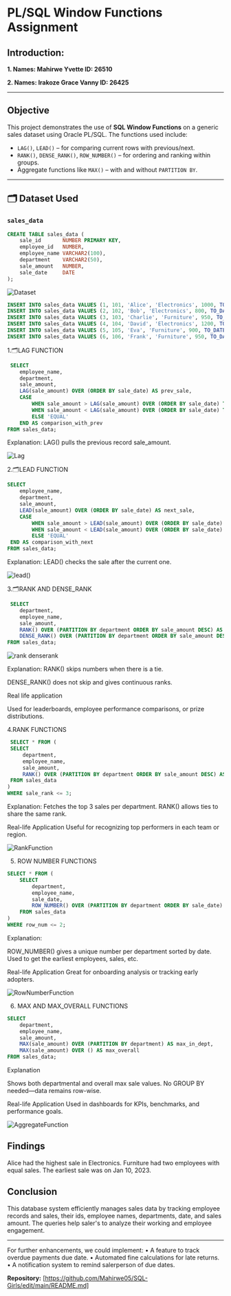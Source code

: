 #  PL/SQL Window Functions Assignment

## Introduction:


**1. Names: Mahirwe Yvette        ID: 26510**

**2. Names: Irakoze Grace Vanny   ID: 26425**

---

## Objective
This project demonstrates the use of **SQL Window Functions** on a generic sales dataset using Oracle PL/SQL. The functions used include:

- `LAG()`, `LEAD()` – for comparing current rows with previous/next.
- `RANK()`, `DENSE_RANK()`, `ROW_NUMBER()` – for ordering and ranking within groups.
- Aggregate functions like `MAX()` – with and without `PARTITION BY`.

---

## 🗂️ Dataset Used

### `sales_data`

```sql
CREATE TABLE sales_data (
    sale_id       NUMBER PRIMARY KEY,
    employee_id   NUMBER,
    employee_name VARCHAR2(100),
    department    VARCHAR2(50),
    sale_amount   NUMBER,
    sale_date     DATE
);
```

![Dataset](https://github.com/user-attachments/assets/8023c322-3d58-409e-ae69-9a411050fd0c)



```sql
INSERT INTO sales_data VALUES (1, 101, 'Alice', 'Electronics', 1000, TO_DATE('2023-01-10', 'YYYY-MM-DD'));
INSERT INTO sales_data VALUES (2, 102, 'Bob', 'Electronics', 800, TO_DATE('2023-01-12', 'YYYY-MM-DD'));
INSERT INTO sales_data VALUES (3, 103, 'Charlie', 'Furniture', 950, TO_DATE('2023-01-11', 'YYYY-MM-DD'));
INSERT INTO sales_data VALUES (4, 104, 'David', 'Electronics', 1200, TO_DATE('2023-01-15', 'YYYY-MM-DD'));
INSERT INTO sales_data VALUES (5, 105, 'Eva', 'Furniture', 900, TO_DATE('2023-01-17', 'YYYY-MM-DD'));
INSERT INTO sales_data VALUES (6, 106, 'Frank', 'Furniture', 950, TO_DATE('2023-01-20', 'YYYY-MM-DD'));

```
1.🗂️LAG FUNCTION

```sql
 SELECT 
    employee_name,
    department,
    sale_amount,
    LAG(sale_amount) OVER (ORDER BY sale_date) AS prev_sale,
    CASE 
        WHEN sale_amount > LAG(sale_amount) OVER (ORDER BY sale_date) THEN 'HIGHER'
        WHEN sale_amount < LAG(sale_amount) OVER (ORDER BY sale_date) THEN 'LOWER'
        ELSE 'EQUAL'
    END AS comparison_with_prev
FROM sales_data;
```


Explanation: 
LAG() pulls the previous record sale_amount.

![Lag](https://github.com/user-attachments/assets/e323400d-1fa3-46e1-94f2-8d6acea13a96)


2.🗂️LEAD FUNCTION

```sql
SELECT 
    employee_name,
    department,
    sale_amount,
    LEAD(sale_amount) OVER (ORDER BY sale_date) AS next_sale,
    CASE 
        WHEN sale_amount > LEAD(sale_amount) OVER (ORDER BY sale_date) THEN 'HIGHER'
        WHEN sale_amount < LEAD(sale_amount) OVER (ORDER BY sale_date) THEN 'LOWER'
        ELSE 'EQUAL'
 END AS comparison_with_next
FROM sales_data;
```
Explanation: LEAD() checks the sale after the current one.

![lead()](https://github.com/user-attachments/assets/254a9037-15fd-4e97-b008-b57141d005a3)



3.🗂️RANK AND DENSE_RANK

```sql
 SELECT 
    department,
    employee_name,
    sale_amount,
    RANK() OVER (PARTITION BY department ORDER BY sale_amount DESC) AS rank,
    DENSE_RANK() OVER (PARTITION BY department ORDER BY sale_amount DESC) AS dense_rank
FROM sales_data;
```
![rank denserank](https://github.com/user-attachments/assets/31714b2c-bc0e-4100-a213-6fefbe344ff1)


Explanation:
RANK() skips numbers when there is a tie.

DENSE_RANK() does not skip and gives continuous ranks.

Real life application

Used for leaderboards, employee performance comparisons, or prize distributions.

4.RANK FUNCTIONS
   ```SQL
    SELECT * FROM (
    SELECT 
        department,
        employee_name,
        sale_amount,
        RANK() OVER (PARTITION BY department ORDER BY sale_amount DESC) AS sale_rank
    FROM sales_data
)
WHERE sale_rank <= 3;
```
Explanation:
Fetches the top 3 sales per department.
RANK() allows ties to share the same rank.

Real-life Application
Useful for recognizing top performers in each team or region.

![RankFunction](https://github.com/user-attachments/assets/0bfa832a-5866-4e5d-8096-d20b0123ac96)


5. ROW NUMBER FUNCTIONS
```SQL
SELECT * FROM (
    SELECT 
        department,
        employee_name,
        sale_date,
        ROW_NUMBER() OVER (PARTITION BY department ORDER BY sale_date) AS row_num
    FROM sales_data
)
WHERE row_num <= 2;
```
Explanation:

ROW_NUMBER() gives a unique number per department sorted by date.
Used to get the earliest employees, sales, etc.

Real-life Application
Great for onboarding analysis or tracking early adopters.


![RowNumberFunction](https://github.com/user-attachments/assets/7b305d09-0da5-44c8-8937-392ed48bd47e)



6. MAX AND MAX_OVERALL FUNCTIONS
```sql
SELECT 
    department,
    employee_name,
    sale_amount,
    MAX(sale_amount) OVER (PARTITION BY department) AS max_in_dept,
    MAX(sale_amount) OVER () AS max_overall
FROM sales_data;

```
Explanation

Shows both departmental and overall max sale values.
No GROUP BY needed—data remains row-wise.

Real-life Application
Used in dashboards for KPIs, benchmarks, and performance goals.


![AggregateFunction](https://github.com/user-attachments/assets/926debcc-f631-446f-a99d-bdffb042403d)






## Findings

Alice had the highest sale in Electronics.
Furniture had two employees with equal sales.
The earliest sale was on Jan 10, 2023.

## Conclusion
This database system efficiently manages sales data by tracking employee records and sales, their ids, employee names, departments, date, and sales amount. The queries help saler's to analyze their working and employee engagement.
________________________________________
For further enhancements, we could implement:
•	A feature to track overdue payments due date.
•	Automated fine calculations for late returns.
•	A notification system to remind salerperson of due dates.

**Repository:** [https://github.com/Mahirwe05/SQL-Girls/edit/main/README.md]

